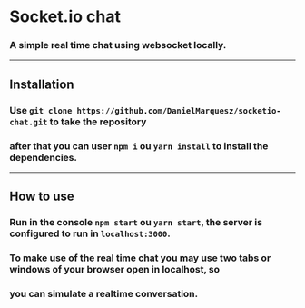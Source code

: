 # Socket.io chat
### A simple real time chat using websocket locally.
<hr>

## Installation

### Use `git clone https://github.com/DanielMarquesz/socketio-chat.git` to take the repository
### after that you can user `npm i` ou `yarn install` to install the dependencies.
<hr>

## How to use

### Run in the console `npm start` ou `yarn start`, the server is configured to run in `localhost:3000`.
### To make use of the real time chat you may use two tabs or windows of your browser open in localhost, so
### you can simulate a realtime conversation.
